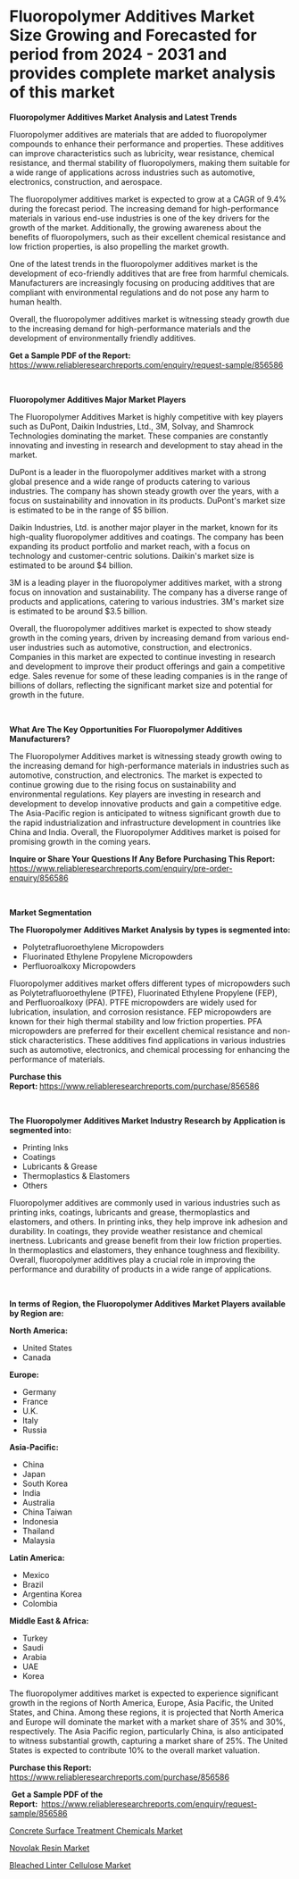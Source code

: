 <p><h1>Fluoropolymer Additives Market Size Growing and Forecasted for period from 2024 - 2031 and provides complete market analysis of this market</h1></p><p><strong>Fluoropolymer Additives Market Analysis and Latest Trends</strong></p>
<p><p>Fluoropolymer additives are materials that are added to fluoropolymer compounds to enhance their performance and properties. These additives can improve characteristics such as lubricity, wear resistance, chemical resistance, and thermal stability of fluoropolymers, making them suitable for a wide range of applications across industries such as automotive, electronics, construction, and aerospace.</p><p>The fluoropolymer additives market is expected to grow at a CAGR of 9.4% during the forecast period. The increasing demand for high-performance materials in various end-use industries is one of the key drivers for the growth of the market. Additionally, the growing awareness about the benefits of fluoropolymers, such as their excellent chemical resistance and low friction properties, is also propelling the market growth.</p><p>One of the latest trends in the fluoropolymer additives market is the development of eco-friendly additives that are free from harmful chemicals. Manufacturers are increasingly focusing on producing additives that are compliant with environmental regulations and do not pose any harm to human health.</p><p>Overall, the fluoropolymer additives market is witnessing steady growth due to the increasing demand for high-performance materials and the development of environmentally friendly additives.</p></p>
<p><strong>Get a Sample PDF of the Report:&nbsp;</strong> <a href="https://www.reliableresearchreports.com/enquiry/request-sample/856586">https://www.reliableresearchreports.com/enquiry/request-sample/856586</a></p>
<p>&nbsp;</p>
<p><strong>Fluoropolymer Additives Major Market Players</strong></p>
<p><p>The Fluoropolymer Additives Market is highly competitive with key players such as DuPont, Daikin Industries, Ltd., 3M, Solvay, and Shamrock Technologies dominating the market. These companies are constantly innovating and investing in research and development to stay ahead in the market.</p><p>DuPont is a leader in the fluoropolymer additives market with a strong global presence and a wide range of products catering to various industries. The company has shown steady growth over the years, with a focus on sustainability and innovation in its products. DuPont's market size is estimated to be in the range of $5 billion.</p><p>Daikin Industries, Ltd. is another major player in the market, known for its high-quality fluoropolymer additives and coatings. The company has been expanding its product portfolio and market reach, with a focus on technology and customer-centric solutions. Daikin's market size is estimated to be around $4 billion.</p><p>3M is a leading player in the fluoropolymer additives market, with a strong focus on innovation and sustainability. The company has a diverse range of products and applications, catering to various industries. 3M's market size is estimated to be around $3.5 billion.</p><p>Overall, the fluoropolymer additives market is expected to show steady growth in the coming years, driven by increasing demand from various end-user industries such as automotive, construction, and electronics. Companies in this market are expected to continue investing in research and development to improve their product offerings and gain a competitive edge. Sales revenue for some of these leading companies is in the range of billions of dollars, reflecting the significant market size and potential for growth in the future.</p></p>
<p>&nbsp;</p>
<p><strong>What Are The Key Opportunities For Fluoropolymer Additives Manufacturers?</strong></p>
<p><p>The Fluoropolymer Additives market is witnessing steady growth owing to the increasing demand for high-performance materials in industries such as automotive, construction, and electronics. The market is expected to continue growing due to the rising focus on sustainability and environmental regulations. Key players are investing in research and development to develop innovative products and gain a competitive edge. The Asia-Pacific region is anticipated to witness significant growth due to the rapid industrialization and infrastructure development in countries like China and India. Overall, the Fluoropolymer Additives market is poised for promising growth in the coming years.</p></p>
<p><strong>Inquire or Share Your Questions If Any Before Purchasing This Report:</strong> <a href="https://www.reliableresearchreports.com/enquiry/pre-order-enquiry/856586">https://www.reliableresearchreports.com/enquiry/pre-order-enquiry/856586</a></p>
<p>&nbsp;</p>
<p><strong>Market Segmentation</strong></p>
<p><strong>The Fluoropolymer Additives Market Analysis by types is segmented into:</strong></p>
<p><ul><li>Polytetrafluoroethylene Micropowders</li><li>Fluorinated Ethylene Propylene Micropowders</li><li>Perfluoroalkoxy Micropowders</li></ul></p>
<p><p>Fluoropolymer additives market offers different types of micropowders such as Polytetrafluoroethylene (PTFE), Fluorinated Ethylene Propylene (FEP), and Perfluoroalkoxy (PFA). PTFE micropowders are widely used for lubrication, insulation, and corrosion resistance. FEP micropowders are known for their high thermal stability and low friction properties. PFA micropowders are preferred for their excellent chemical resistance and non-stick characteristics. These additives find applications in various industries such as automotive, electronics, and chemical processing for enhancing the performance of materials.</p></p>
<p><strong>Purchase this Report:&nbsp;</strong><a href="https://www.reliableresearchreports.com/purchase/856586">https://www.reliableresearchreports.com/purchase/856586</a></p>
<p>&nbsp;</p>
<p><strong>The Fluoropolymer Additives Market Industry Research by Application is segmented into:</strong></p>
<p><ul><li>Printing Inks</li><li>Coatings</li><li>Lubricants & Grease</li><li>Thermoplastics & Elastomers</li><li>Others</li></ul></p>
<p><p>Fluoropolymer additives are commonly used in various industries such as printing inks, coatings, lubricants and grease, thermoplastics and elastomers, and others. In printing inks, they help improve ink adhesion and durability. In coatings, they provide weather resistance and chemical inertness. Lubricants and grease benefit from their low friction properties. In thermoplastics and elastomers, they enhance toughness and flexibility. Overall, fluoropolymer additives play a crucial role in improving the performance and durability of products in a wide range of applications.</p></p>
<p>&nbsp;</p>
<p><strong>In terms of Region, the Fluoropolymer Additives Market Players available by Region are:</strong></p>
<p>
    <p> <strong> North America: </strong>
        <ul>
            <li>United States</li>
            <li>Canada</li>
        </ul>
        </p> 
    <p> <strong> Europe: </strong>
        <ul>
            <li>Germany</li>
            <li>France</li>
            <li>U.K.</li>
            <li>Italy</li>
            <li>Russia</li>
        </ul>
        </p> 
    <p> <strong> Asia-Pacific: </strong>
        <ul>
            <li>China</li>
            <li>Japan</li>
            <li>South Korea</li>
            <li>India</li>
            <li>Australia</li>
            <li>China Taiwan</li>
            <li>Indonesia</li>
            <li>Thailand</li>
            <li>Malaysia</li>
        </ul>
        </p> 
    <p> <strong> Latin America: </strong>
        <ul>
            <li>Mexico</li>
            <li>Brazil</li>
            <li>Argentina Korea</li>
            <li>Colombia</li>
        </ul>
        </p> 
    <p> <strong> Middle East & Africa: </strong>
        <ul>
            <li>Turkey</li>
            <li>Saudi</li>
            <li>Arabia</li>
            <li>UAE</li>
            <li>Korea</li>
        </ul>
    </p>
    </p>
<p><p>The fluoropolymer additives market is expected to experience significant growth in the regions of North America, Europe, Asia Pacific, the United States, and China. Among these regions, it is projected that North America and Europe will dominate the market with a market share of 35% and 30%, respectively. The Asia Pacific region, particularly China, is also anticipated to witness substantial growth, capturing a market share of 25%. The United States is expected to contribute 10% to the overall market valuation.</p></p>
<p><strong>Purchase this Report: </strong><a href="https://www.reliableresearchreports.com/purchase/856586">https://www.reliableresearchreports.com/purchase/856586</a></p>
<p>&nbsp;<strong>Get a Sample PDF of the Report:&nbsp;&nbsp;</strong><a href="https://www.reliableresearchreports.com/enquiry/request-sample/856586">https://www.reliableresearchreports.com/enquiry/request-sample/856586</a></p>
<p><strong></strong></p>
<p><p><a href="https://github.com/yemakinde/Market-Research-Report-List-1/blob/main/concrete-surface-treatment-chemicals-market.md">Concrete Surface Treatment Chemicals Market</a></p><p><a href="https://github.com/bmorecock/Market-Research-Report-List-2/blob/main/novolak-resin-market.md">Novolak Resin Market</a></p><p><a href="https://github.com/jsmusil/Market-Research-Report-List-2/blob/main/bleached-linter-cellulose-market.md">Bleached Linter Cellulose Market</a></p></p>